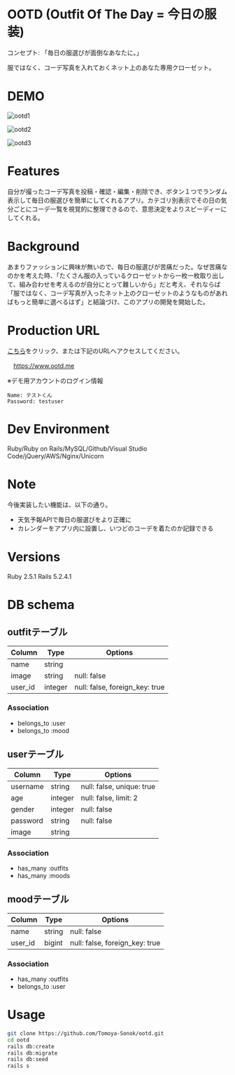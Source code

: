 # OOTD (Outfit Of The Day = 今日の服装)
 
コンセプト: 「毎日の服選びが面倒なあなたに。」
 
服ではなく、コーデ写真を入れておくネット上のあなた専用クローゼット。
 
# DEMO
 
![ootd1](https://user-images.githubusercontent.com/50537591/78321581-5daf9e00-75a7-11ea-8a80-c1793af72a3b.gif)
 
![ootd2](https://user-images.githubusercontent.com/50537591/78321637-859f0180-75a7-11ea-9463-1d4752e22100.gif)

![ootd3](https://user-images.githubusercontent.com/50537591/78321717-b67f3680-75a7-11ea-9752-de0606dcb795.gif)

# Features
 
自分が撮ったコーデ写真を投稿・確認・編集・削除でき、ボタン１つでランダム表示して毎日の服選びを簡単にしてくれるアプリ。カテゴリ別表示でその日の気分ごとにコーデ一覧を視覚的に整理できるので、意思決定をよりスピーディーにしてくれる。

# Background
あまりファッションに興味が無いので、毎日の服選びが苦痛だった。なぜ苦痛なのかを考えた時、「たくさん服の入っているクローゼットから一枚一枚取り出して、組み合わせを考えるのが自分にとって難しいから」だと考え、それならば「服ではなく、コーデ写真が入ったネット上のクローゼットのようなものがあればもっと簡単に選べるはず」と結論づけ、このアプリの開発を開始した。

# Production URL
[こちら](https://www.ootd.me/)をクリック、または下記のURLへアクセスしてください。

　https://www.ootd.me

 ※デモ用アカウントのログイン情報
 ```
 Name: テストくん
 Password: testuser
 ```

# Dev Environment

Ruby/Ruby on Rails/MySQL/Github/Visual Studio Code/jQuery/AWS/Nginx/Unicorn

# Note

今後実装したい機能は、以下の通り。

- 天気予報APIで毎日の服選びをより正確に
- カレンダーをアプリ内に設置し、いつどのコーデを着たのか記録できる
 
 # Versions

Ruby 2.5.1
Rails 5.2.4.1
 # DB schema
## outfitテーブル
|Column|Type|Options|
|------|----|-------|
|name|string||
|image|string|null: false|
|user_id|integer|null: false, foreign_key: true|

### Association
 - belongs_to :user
 - belongs_to :mood


## userテーブル
|Column|Type|Options|
|------|----|-------|
|username|string|null: false, unique: true|
|age|integer|null: false, limit: 2|
|gender|integer|null: false|
|password|string|null: false|
|image|string||

### Association
 - has_many :outfits
 - has_many :moods

## moodテーブル
|Column|Type|Options|
|------|----|-------|
|name|string|null: false|
|user_id|bigint|null: false, foreign_key: true|

### Association
 - has_many :outfits
 - belongs_to :user

 # Usage

```bash
git clone https://github.com/Tomoya-Sonok/ootd.git
cd ootd
rails db:create
rails db:migrate
rails db:seed
rails s
```
